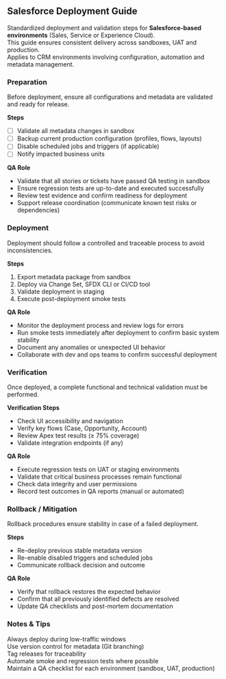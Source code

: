 ## Salesforce Deployment Guide

Standardized deployment and validation steps for **Salesforce-based environments** (Sales, Service or Experience Cloud).  
This guide ensures consistent delivery across sandboxes, UAT and production.  
Applies to CRM environments involving configuration, automation and metadata management.


### Preparation
Before deployment, ensure all configurations and metadata are validated and ready for release.

**Steps**
- [ ] Validate all metadata changes in sandbox  
- [ ] Backup current production configuration (profiles, flows, layouts)  
- [ ] Disable scheduled jobs and triggers (if applicable)  
- [ ] Notify impacted business units  

**QA Role**  
- Validate that all stories or tickets have passed QA testing in sandbox  
- Ensure regression tests are up-to-date and executed successfully  
- Review test evidence and confirm readiness for deployment  
- Support release coordination (communicate known test risks or dependencies)
  

### Deployment
Deployment should follow a controlled and traceable process to avoid inconsistencies.

**Steps**
1. Export metadata package from sandbox  
2. Deploy via Change Set, SFDX CLI or CI/CD tool  
3. Validate deployment in staging  
4. Execute post-deployment smoke tests  

**QA Role**  
- Monitor the deployment process and review logs for errors  
- Run smoke tests immediately after deployment to confirm basic system stability  
- Document any anomalies or unexpected UI behavior  
- Collaborate with dev and ops teams to confirm successful deployment


### Verification
Once deployed, a complete functional and technical validation must be performed.

**Verification Steps**  
- Check UI accessibility and navigation  
- Verify key flows (Case, Opportunity, Account)  
- Review Apex test results (≥ 75% coverage)  
- Validate integration endpoints (if any)  

**QA Role**  
- Execute regression tests on UAT or staging environments   
- Validate that critical business processes remain functional    
- Check data integrity and user permissions  
- Record test outcomes in QA reports (manual or automated)  


### Rollback / Mitigation   
Rollback procedures ensure stability in case of a failed deployment.  

**Steps**  
- Re-deploy previous stable metadata version  
- Re-enable disabled triggers and scheduled jobs    
- Communicate rollback decision and outcome  

**QA Role**  
- Verify that rollback restores the expected behavior   
- Confirm that all previously identified defects are resolved    
- Update QA checklists and post-mortem documentation  


### Notes & Tips  
Always deploy during low-traffic windows  
Use version control for metadata (Git branching)  
Tag releases for traceability  
Automate smoke and regression tests where possible  
Maintain a QA checklist for each environment (sandbox, UAT, production)  

